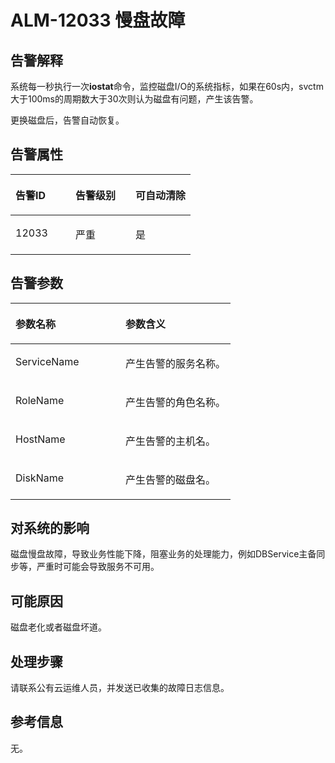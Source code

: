 # ALM-12033 慢盘故障<a name="ZH-CN_TOPIC_0093195036"></a>

## 告警解释<a name="zh-cn_topic_0035512807_section31344923114229"></a>

系统每一秒执行一次**iostat**命令，监控磁盘I/O的系统指标，如果在60s内，svctm大于100ms的周期数大于30次则认为磁盘有问题，产生该告警。

更换磁盘后，告警自动恢复。

## 告警属性<a name="zh-cn_topic_0035512807_section57486829114245"></a>

<a name="zh-cn_topic_0035512807_table41672392114212"></a>
<table><thead align="left"><tr id="zh-cn_topic_0035512807_row22887203114212"><th class="cellrowborder" valign="top" width="33.33333333333333%" id="mcps1.1.4.1.1"><p id="zh-cn_topic_0035512807_p41924146114212"><a name="zh-cn_topic_0035512807_p41924146114212"></a><a name="zh-cn_topic_0035512807_p41924146114212"></a><strong id="zh-cn_topic_0035512807_b41773001114212"><a name="zh-cn_topic_0035512807_b41773001114212"></a><a name="zh-cn_topic_0035512807_b41773001114212"></a>告警ID</strong></p>
</th>
<th class="cellrowborder" valign="top" width="33.33333333333333%" id="mcps1.1.4.1.2"><p id="zh-cn_topic_0035512807_p28169896114212"><a name="zh-cn_topic_0035512807_p28169896114212"></a><a name="zh-cn_topic_0035512807_p28169896114212"></a><strong id="zh-cn_topic_0035512807_b52202475114212"><a name="zh-cn_topic_0035512807_b52202475114212"></a><a name="zh-cn_topic_0035512807_b52202475114212"></a>告警级别</strong></p>
</th>
<th class="cellrowborder" valign="top" width="33.33333333333333%" id="mcps1.1.4.1.3"><p id="zh-cn_topic_0035512807_p542052114212"><a name="zh-cn_topic_0035512807_p542052114212"></a><a name="zh-cn_topic_0035512807_p542052114212"></a><strong id="zh-cn_topic_0035512807_b4878468114212"><a name="zh-cn_topic_0035512807_b4878468114212"></a><a name="zh-cn_topic_0035512807_b4878468114212"></a>可自动清除</strong></p>
</th>
</tr>
</thead>
<tbody><tr id="zh-cn_topic_0035512807_row43906213114212"><td class="cellrowborder" valign="top" width="33.33333333333333%" headers="mcps1.1.4.1.1 "><p id="zh-cn_topic_0035512807_p66742359114212"><a name="zh-cn_topic_0035512807_p66742359114212"></a><a name="zh-cn_topic_0035512807_p66742359114212"></a>12033</p>
</td>
<td class="cellrowborder" valign="top" width="33.33333333333333%" headers="mcps1.1.4.1.2 "><p id="zh-cn_topic_0035512807_p37421985114212"><a name="zh-cn_topic_0035512807_p37421985114212"></a><a name="zh-cn_topic_0035512807_p37421985114212"></a>严重</p>
</td>
<td class="cellrowborder" valign="top" width="33.33333333333333%" headers="mcps1.1.4.1.3 "><p id="zh-cn_topic_0035512807_p11281964114212"><a name="zh-cn_topic_0035512807_p11281964114212"></a><a name="zh-cn_topic_0035512807_p11281964114212"></a>是</p>
</td>
</tr>
</tbody>
</table>

## 告警参数<a name="zh-cn_topic_0035512807_section46032548114252"></a>

<a name="zh-cn_topic_0035512807_table37270816114212"></a>
<table><thead align="left"><tr id="zh-cn_topic_0035512807_row36353917114212"><th class="cellrowborder" valign="top" width="50%" id="mcps1.1.3.1.1"><p id="zh-cn_topic_0035512807_p58986146114212"><a name="zh-cn_topic_0035512807_p58986146114212"></a><a name="zh-cn_topic_0035512807_p58986146114212"></a><strong id="zh-cn_topic_0035512807_b61113272114212"><a name="zh-cn_topic_0035512807_b61113272114212"></a><a name="zh-cn_topic_0035512807_b61113272114212"></a>参数名称</strong></p>
</th>
<th class="cellrowborder" valign="top" width="50%" id="mcps1.1.3.1.2"><p id="zh-cn_topic_0035512807_p51227965114212"><a name="zh-cn_topic_0035512807_p51227965114212"></a><a name="zh-cn_topic_0035512807_p51227965114212"></a><strong id="zh-cn_topic_0035512807_b58398502114212"><a name="zh-cn_topic_0035512807_b58398502114212"></a><a name="zh-cn_topic_0035512807_b58398502114212"></a>参数含义</strong></p>
</th>
</tr>
</thead>
<tbody><tr id="zh-cn_topic_0035512807_row55824478114212"><td class="cellrowborder" valign="top" width="50%" headers="mcps1.1.3.1.1 "><p id="zh-cn_topic_0035512807_p25488901114212"><a name="zh-cn_topic_0035512807_p25488901114212"></a><a name="zh-cn_topic_0035512807_p25488901114212"></a>ServiceName</p>
</td>
<td class="cellrowborder" valign="top" width="50%" headers="mcps1.1.3.1.2 "><p id="zh-cn_topic_0035512807_p51335063114212"><a name="zh-cn_topic_0035512807_p51335063114212"></a><a name="zh-cn_topic_0035512807_p51335063114212"></a>产生告警的服务名称。</p>
</td>
</tr>
<tr id="zh-cn_topic_0035512807_row59362389114212"><td class="cellrowborder" valign="top" width="50%" headers="mcps1.1.3.1.1 "><p id="zh-cn_topic_0035512807_p43624181114212"><a name="zh-cn_topic_0035512807_p43624181114212"></a><a name="zh-cn_topic_0035512807_p43624181114212"></a>RoleName</p>
</td>
<td class="cellrowborder" valign="top" width="50%" headers="mcps1.1.3.1.2 "><p id="zh-cn_topic_0035512807_p43897782114212"><a name="zh-cn_topic_0035512807_p43897782114212"></a><a name="zh-cn_topic_0035512807_p43897782114212"></a>产生告警的角色名称。</p>
</td>
</tr>
<tr id="zh-cn_topic_0035512807_row59535722114212"><td class="cellrowborder" valign="top" width="50%" headers="mcps1.1.3.1.1 "><p id="zh-cn_topic_0035512807_p57664191114212"><a name="zh-cn_topic_0035512807_p57664191114212"></a><a name="zh-cn_topic_0035512807_p57664191114212"></a>HostName</p>
</td>
<td class="cellrowborder" valign="top" width="50%" headers="mcps1.1.3.1.2 "><p id="zh-cn_topic_0035512807_p40287880114212"><a name="zh-cn_topic_0035512807_p40287880114212"></a><a name="zh-cn_topic_0035512807_p40287880114212"></a>产生告警的主机名。</p>
</td>
</tr>
<tr id="zh-cn_topic_0035512807_row27046604114212"><td class="cellrowborder" valign="top" width="50%" headers="mcps1.1.3.1.1 "><p id="zh-cn_topic_0035512807_p43291295114212"><a name="zh-cn_topic_0035512807_p43291295114212"></a><a name="zh-cn_topic_0035512807_p43291295114212"></a>DiskName</p>
</td>
<td class="cellrowborder" valign="top" width="50%" headers="mcps1.1.3.1.2 "><p id="zh-cn_topic_0035512807_p16933978114212"><a name="zh-cn_topic_0035512807_p16933978114212"></a><a name="zh-cn_topic_0035512807_p16933978114212"></a>产生告警的磁盘名。</p>
</td>
</tr>
</tbody>
</table>

## 对系统的影响<a name="zh-cn_topic_0035512807_section985841711432"></a>

磁盘慢盘故障，导致业务性能下降，阻塞业务的处理能力，例如DBService主备同步等，严重时可能会导致服务不可用。

## 可能原因<a name="zh-cn_topic_0035512807_section6115879311438"></a>

磁盘老化或者磁盘坏道。

## 处理步骤<a name="zh-cn_topic_0035512807_section32912390114312"></a>

请联系公有云运维人员，并发送已收集的故障日志信息。

## 参考信息<a name="zh-cn_topic_0035512807_section13081136172452"></a>

无。

